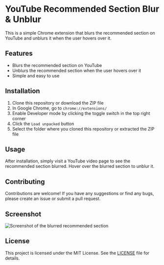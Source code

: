 # YouTube Recommended Section Blur & Unblur

This is a simple Chrome extension that blurs the recommended section on YouTube and unblurs it when the user hovers over it.

## Features

- Blurs the recommended section on YouTube
- Unblurs the recommended section when the user hovers over it
- Simple and easy to use

## Installation

1. Clone this repository or download the ZIP file
2. In Google Chrome, go to `chrome://extensions/`
3. Enable Developer mode by clicking the toggle switch in the top right corner
4. Click the `Load unpacked` button
5. Select the folder where you cloned this repository or extracted the ZIP file

## Usage

After installation, simply visit a YouTube video page to see the recommended section blurred. Hover over the blurred section to unblur it.

## Contributing

Contributions are welcome! If you have any suggestions or find any bugs, please create an issue or submit a pull request.

## Screenshot
![Screenshot of the blurred recommended section](demo.gif)

## License

This project is licensed under the MIT License. See the [LICENSE](https://opensource.org/licenses/MIT) file for details.